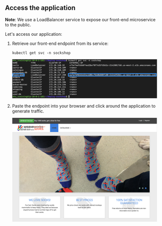 ## Access the application

**Note**: We use a LoadBalancer service to expose our front-end microservice to the public.

Let's access our application:

1. Retrieve our front-end endpoint from its service:

    ```
    kubectl get svc -n sockshop
    ```

    ![Front-end Endpoint](../../../assets/images/front_end_endpoint.png)

2. Paste the endpoint into your browser and click around the application to generate traffic.

    ![Sockshop App](../../../assets/images/sockshop_app.png)

